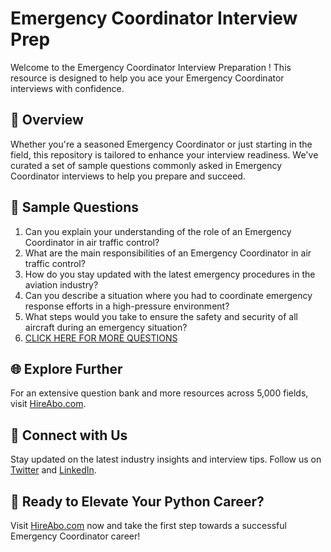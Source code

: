 # Emergency Coordinator Interview Prep

Welcome to the Emergency Coordinator Interview Preparation ! This resource is designed to help you ace your Emergency Coordinator interviews with confidence.

## 🚀 Overview

Whether you're a seasoned Emergency Coordinator or just starting in the field, this repository is tailored to enhance your interview readiness. We've curated a set of sample questions commonly asked in Emergency Coordinator interviews to help you prepare and succeed.

## 📝 Sample Questions

1. Can you explain your understanding of the role of an Emergency Coordinator in air traffic control?
2. What are the main responsibilities of an Emergency Coordinator in air traffic control?
3. How do you stay updated with the latest emergency procedures in the aviation industry?
4. Can you describe a situation where you had to coordinate emergency response efforts in a high-pressure environment?
5. What steps would you take to ensure the safety and security of all aircraft during an emergency situation?
6. [CLICK HERE FOR MORE QUESTIONS](https://hireabo.com/job/14_2_6/Emergency%20Coordinator)

## 🌐 Explore Further

For an extensive question bank and more resources across 5,000 fields, visit [HireAbo.com](https://www.hireabo.com).

## 📱 Connect with Us

Stay updated on the latest industry insights and interview tips. Follow us on [Twitter](https://twitter.com/hireabo) and [LinkedIn](https://www.linkedin.com/in/hire-abo-3609972a8/).

## 🚀 Ready to Elevate Your Python Career?

Visit [HireAbo.com](https://www.hireabo.com) now and take the first step towards a successful Emergency Coordinator career!